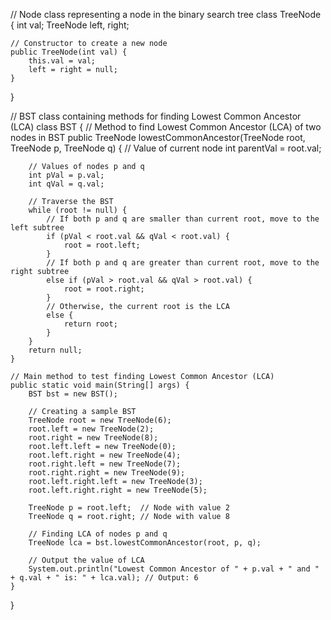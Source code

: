 // Node class representing a node in the binary search tree
class TreeNode {
    int val;
    TreeNode left, right;

    // Constructor to create a new node
    public TreeNode(int val) {
        this.val = val;
        left = right = null;
    }
}

// BST class containing methods for finding Lowest Common Ancestor (LCA)
class BST {
    // Method to find Lowest Common Ancestor (LCA) of two nodes in BST
    public TreeNode lowestCommonAncestor(TreeNode root, TreeNode p, TreeNode q) {
        // Value of current node
        int parentVal = root.val;

        // Values of nodes p and q
        int pVal = p.val;
        int qVal = q.val;

        // Traverse the BST
        while (root != null) {
            // If both p and q are smaller than current root, move to the left subtree
            if (pVal < root.val && qVal < root.val) {
                root = root.left;
            }
            // If both p and q are greater than current root, move to the right subtree
            else if (pVal > root.val && qVal > root.val) {
                root = root.right;
            }
            // Otherwise, the current root is the LCA
            else {
                return root;
            }
        }
        return null;
    }

    // Main method to test finding Lowest Common Ancestor (LCA)
    public static void main(String[] args) {
        BST bst = new BST();

        // Creating a sample BST
        TreeNode root = new TreeNode(6);
        root.left = new TreeNode(2);
        root.right = new TreeNode(8);
        root.left.left = new TreeNode(0);
        root.left.right = new TreeNode(4);
        root.right.left = new TreeNode(7);
        root.right.right = new TreeNode(9);
        root.left.right.left = new TreeNode(3);
        root.left.right.right = new TreeNode(5);

        TreeNode p = root.left;  // Node with value 2
        TreeNode q = root.right; // Node with value 8

        // Finding LCA of nodes p and q
        TreeNode lca = bst.lowestCommonAncestor(root, p, q);

        // Output the value of LCA
        System.out.println("Lowest Common Ancestor of " + p.val + " and " + q.val + " is: " + lca.val); // Output: 6
    }
}
